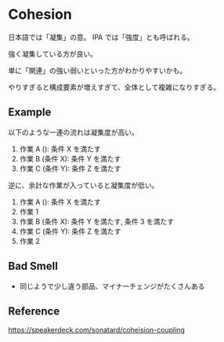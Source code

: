 # Cohesion

日本語では「凝集」の意。
IPA では「強度」とも呼ばれる。

強く凝集している方が良い。

単に「関連」の強い弱いといった方がわかりやすいかも。

やりすぎると構成要素が増えすぎて、全体として複雑になりすぎる。

## Example

以下のような一連の流れは凝集度が高い。

1. 作業 A (): 条件 X を満たす
2. 作業 B (条件 X): 条件 Y を満たす
3. 作業 C (条件 Y): 条件 Z を満たす

逆に、余計な作業が入っていると凝集度が低い。

1. 作業 A (): 条件 X を満たす
2. 作業 1
3. 作業 B (条件 X): 条件 Y を満たす, 条件 3 を満たす
4. 作業 C (条件 Y): 条件 Z を満たす
5. 作業 2

## Bad Smell

-   同じようで少し違う部品、マイナーチェンジがたくさんある

## Reference

https://speakerdeck.com/sonatard/coheision-coupling
